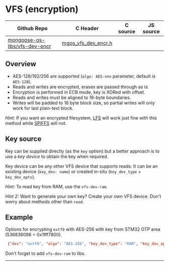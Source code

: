 # VFS (encryption)
| Github Repo | C Header | C source  | JS source |
| ----------- | -------- | --------  | ----------------- |
| [mongoose-os-libs/vfs-dev-encr](https://github.com/mongoose-os-libs/vfs-dev-encr) | [mgos_vfs_dev_encr.h](https://github.com/mongoose-os-libs/vfs-dev-encr/blob/master/include/mgos_vfs_dev_encr.h) | &nbsp;  | &nbsp;         |



## Overview

 * AES-128/192/256 are supported (`algo: AES-nnn` parameter, default is `AES-128`).
 * Reads and writes are encrypted, erases are passed through as is.
 * Encryption is performed in ECB mode, key is XORed with offset.
 * Reads and writes must be aligned to 16-byte boundaries.
 * Writes will be padded to 16 byte block size, so partial writes will only work for last plain-text block.

 _Hint:_ If you want an encrypted filesystem, [LFS](https://github.com/mongoose-os-libs/vfs-fs-lfs) will work just fine with this method while [SPIFFS](https://github.com/mongoose-os-libs/vfs-fs-spiffs) will not.

## Key source

Key can be supplied directly (as the `key` option) but a better approach is to use a _key device_ to obtain the key when required.

Key device can be any other VFS device that supports reads. It can be an existing device (`key_dev: name`) or created in-situ (`key_dev_type` + `key_dev_opts`).

_Hint:_ To read key from RAM, use the `vfs-dev-ram`.

_Hint 2:_ Want to generate your own key? Create your own VFS device. Don't worry about methods other than `read`.

## Example

Options for encrypting `extf0` with AES-256 with key from STM32 OTP area (536836096 = 0x1fff7800).

```json
 {"dev": "extf0", "algo": "AES-256", "key_dev_type": "RAM", "key_dev_opts": {"addr": 536836096, "size": 32}}

```

Don't forget to add `vfs-dev-ram` to libs.


 ----- 
